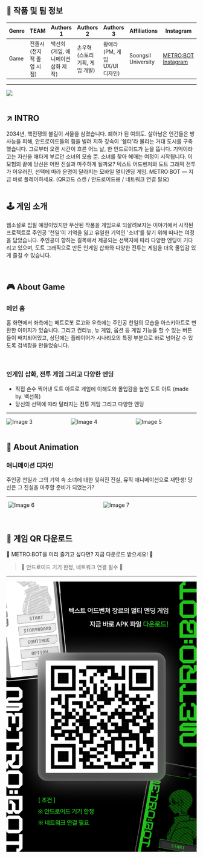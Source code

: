 ## 👥 작품 및 팀 정보

  | Genre | TEAM | Authors 1 | Authors 2 | Authors 3 | Affiliations | Instagram |
  | --- | --- | --- | --- | --- | --- | --- |
  | Game | 전졸시 (전지적 졸업 시점) | 백선희 (게임, 애니메이션 삽화 제작) | 손우혁 (스토리 기획, 게임 개발) | 황애라 (PM, 게임 UX/UI 디자인) | Soongsil University | [METRO:BOT Instagram](https://www.instagram.com/metro_bot.game/) |

<body>
  <hr>
  <img src = "images/1.png" style="display: block; margin: auto;">
</body>

<br />

<!-- Using HTML to center the abstract -->
<div class="columns is-centered has-text-centered">
  <div class="column is-four-fifths">
    <h2>↗️ INTRO</h2>
    <div class="content has-text-justified">
      2034년, 핵전쟁의 불길이 서울을 삼켰습니다. 폐허가 된 여의도. 살아남은 인간들은 방사능을 피해, 안드로이드들의 힘을 빌려 지하 깊숙이 '쉘터'라 불리는 거대 도시를 구축했습니다. 그로부터 오랜 시간이 흐른 어느 날, 한 안드로이드가 눈을 뜹니다. 기억이라고는 자신을 애타게 부르던 소녀의 모습 뿐. 소녀를 찾아 헤매는 여정이 시작됩니다. 이 모험의 끝에 당신은 어떤 진실과 마주하게 될까요? 텍스트 어드벤처와 도트 그래픽 전투가 어우러진, 선택에 따라 운명이 달라지는 모바일 멀티엔딩 게임. METRO:BOT — 지금 바로 플레이하세요. (QR코드 스캔 / 안드로이드용 / 네트워크 연결 필요)
    </div>
  </div>
</div>

<br />

<!-- Dataset Download Buttons -->

## 🕹️ 게임 소개 
웹소설로 집필 예정이었지만 무산된 작품을 게임으로 되살려보자는 이야기에서 시작된 프로젝트로 주인공 '천일'이 기억을 잃고 유일한 기억인 '소녀'를 찾기 위해 떠나는 여정을 담았습니다. 주인공이 향하는 길목에서 제공되는 선택지에 따라 다양한 엔딩이 기다리고 있으며, 도트 그래픽으로 만든 인게임 삽화와 다양한 전투는 게임을 더욱 몰입감 있게 즐길 수 있습니다.

<br />

## 🎮 About Game
### 메인 홈
홈 화면에서 좌측에는 메트로봇 로고와 우측에는 주인공 천일의 모습을 아스키아트로 변환한 이미지가 있습니다.
그리고 컨티뉴, 뉴 게임, 옵션 등 게임 기능을 할 수 있는 버튼들이 배치되어있고, 상단에는 플레이어가 시나리오의 특정 부분으로 바로 넘어갈 수 있도록 검색창을 만들었습니다.

<br />

### 인게임 삽화, 전투 게임 그리고 다양한 엔딩
- 직접 손수 찍어낸 도트 아트로 게임에 이해도와 몰입감을 높인 도트 아트 (made by. 백선희)
- 당신의 선택에 따라 달라지는 전투 게임 그리고 다양한 엔딩
<body>
  <hr>
  <div style="display: flex; justify-content: center; gap: 10px; margin-top: 1em;">
    <img src="images/3.png" width="33%" alt="Image 3">
    <img src="images/4.png" width="33%" alt="Image 4">
    <img src="images/5.png" width="33%" alt="Image 5">
  </div>
</body>

<br />

## 🎥 About Animation
### 애니메이션 디자인
주인공 천일과 그의 기억 속 소녀에 대한 잊혀진 진실, 뮤직 애니메이션으로 재탄생! 당신은 그 진실을 마주할 준비가 되었는가?
<body>
  <hr>
<div style="display: flex; justify-content: center; gap: 10px; margin-top: 1em;">
  <img src="images/6.png" style="width: 48%;" alt="Image 6">
  <img src="images/7.png" style="width: 48%;" alt="Image 7">
</div>
</body>
<br />

<br />

## 📱 게임 QR 다운로드
🤖 METRO:BOT을 미리 즐기고 싶다면? 지금 다운로드 받으세요! 🤖
> 🌟 안드로이드 기기 한정, 네트워크 연결 필수 🌟
<body>
  <hr>
  <img src = "images/8.png" style="display: block; margin: auto;">
</body>

